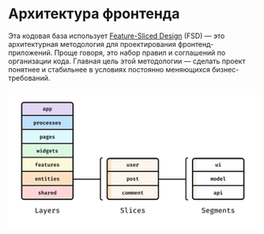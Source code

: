 # Архитектура фронтенда

Эта кодовая база использует [Feature-Sliced ​​Design](https://feature-sliced.design) (FSD) — это архитектурная методология для проектирования фронтенд-приложений. Проще говоря, это набор правил и соглашений по организации кода. Главная цель этой методологии — сделать проект понятнее и стабильнее в условиях постоянно меняющихся бизнес-требований.

[![Изображение с архитектурой фронтенда](./assets/architecture.jpg)](https://feature-sliced.design)
